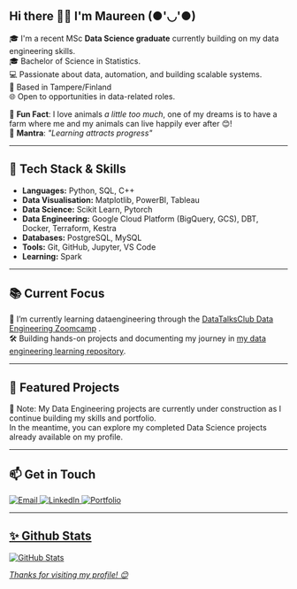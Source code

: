 ## Hi there 👋🏾 I'm Maureen (●'◡'●)

🎓 I'm a recent MSc **Data Science graduate** currently building on my data engineering skills.   
🎓 Bachelor of Science in Statistics.  
💻 Passionate about data, automation, and building scalable systems.   
📍 Based in Tampere/Finland  
🌐 Open to opportunities in data-related roles. 

🐾 **Fun Fact**: I love animals *a little too much*, one of my dreams is to have a farm where me and my animals can live happily ever after 😊!   
💬 **Mantra**: *"Learning attracts progress"*

---

## 🔧 Tech Stack & Skills
- **Languages:** Python, SQL, C++
- **Data Visualisation:** Matplotlib, PowerBI, Tableau
- **Data Science:** Scikit Learn, Pytorch 
- **Data Engineering:** Google Cloud Platform (BigQuery, GCS), DBT, Docker, Terraform, Kestra  
- **Databases:** PostgreSQL, MySQL  
- **Tools:** Git, GitHub, Jupyter, VS Code  
- **Learning:** Spark

---

## 📚 Current Focus
🚀 I’m currently learning dataengineering through the [DataTalksClub Data Engineering Zoomcamp](https://github.com/DataTalksClub/data-engineering-zoomcamp) .  
🛠️ Building hands-on projects and documenting my journey in [my data engineering learning repository](https://github.com/maureen-githaiga/data-engineering-zoomcamp-2025).

---

## 💼 Featured Projects
🔧 Note: My Data Engineering projects are currently under construction as I continue building my skills and portfolio.  
In the meantime, you can explore my completed Data Science projects already available on my profile.


---
## 📫 Get in Touch

<p align="left">
  <a href="mailto:maureenwgithaiga@gmail.com" target="_blank">
    <img alt="Email" src="https://img.shields.io/badge/Email-D14836?style=for-the-badge&logo=gmail&logoColor=white" />
  </a>
  <a href="https://www.linkedin.com/in/maureen-g-8b77231b9" target="_blank">
    <img alt="LinkedIn" src="https://img.shields.io/badge/LinkedIn-0077B5?style=for-the-badge&logo=linkedin&logoColor=white" />
  </a>
  <a href="https://marbled-saltopus-dd4.notion.site/Data-Engineering-Portfolio-Learning-Journey-224ef958039080e0b15dca56e031eb9f" target="_blank">
    <img alt="Portfolio" src="https://img.shields.io/badge/Portfolio-000000?style=for-the-badge&logo=vercel&logoColor=white"
  </a>
</p>


---
## ✨ Github Stats  
![GitHub Stats](https://github-readme-stats.vercel.app/api?username=maureen-githaiga&show_icons=true&theme=radical)    


*Thanks for visiting my profile! 😊*


<!--
**maureen-githaiga/maureen-githaiga** is a ✨ _special_ ✨ repository because its `README.md` (this file) appears on your GitHub profile.

Here are some ideas to get you started:

- 🔭 I’m currently working on ...
- 🌱 I’m currently learning ...
- 👯 I’m looking to collaborate on ...
- 🤔 I’m looking for help with ...
- 💬 Ask me about ...
- 📫 How to reach me: ...
- 😄 Pronouns: ...
- ⚡ Fun fact: ...
-->
